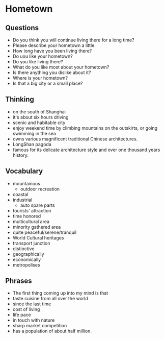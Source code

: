 # Hometown

## Questions

- Do you think you will continue living there for a long time?
- Please describe your hometown a little.
- How long have you been living there?
- Do uou like your hometown?
- Do you like living there?
- What do you like most about your hometown?
- Is there anything you dislike about it?
- Where is your hometown?
- Is that a big city or a small place?

## Thinking

- on the south of Shanghai
- it's about six hours driving
- scenic and habitable city
- enjoy weekend time by climbing mountains on the outskirts, or going swimming in the sea
- owns various magnificent traditional Chinese architectures.
- LongShan pagoda
- famous for its delicate architecture style and over one thousand years history.

## Vocabulary

- mountainous
    - outdoor recreation
- coastal
- industrial
    - auto spare parts
- tourists' attraction
- time honored
- multicultural area
- minority gathered area
- quite peaceful/serene/tranquil
- World Cultural heritages
- transport junction
- distinctive
- geographically
- economically
- metropolises

## Phrases

- The first thing coming up into my mind is that
- taste cuisine from all over the world
- since the last time
- cost of living
- life pace
- in touch with nature
- sharp market competition
- has a population of about half million.